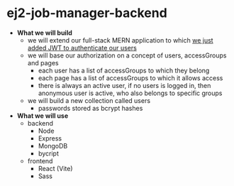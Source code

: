 # ej2-job-manager-backend

- **What we will build**
	- we will extend our full-stack MERN application to which [we just added JWT to authenticate our users](https://edwardtanguay.netlify.app/howtos?id=589)
	- we will base our authorization on a concept of users, accessGroups and pages
		- each user has a list of accessGroups to which they belong
		- each page has a list of accessGroups to which it allows access
		- there is always an active user, if no users is logged in, then anonymous user is active, who also belongs to specific groups
	- we will build a new collection called users
		- passwords stored as bcrypt hashes
- **What we will use**
	- backend
		- Node
		- Express
		- MongoDB
		- bycript
	- frontend
		- React (Vite)
		- Sass
